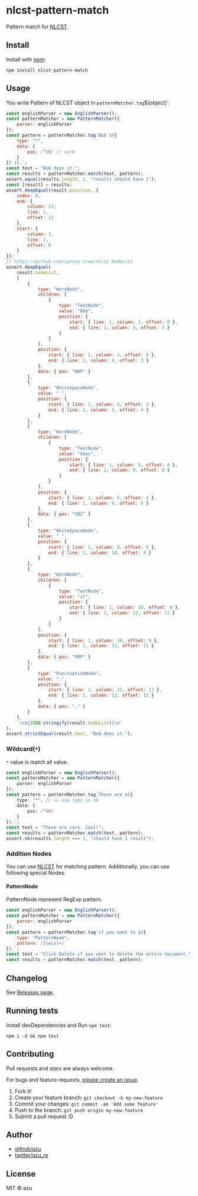 # nlcst-pattern-match

Pattern match for [NLCST](https://github.com/syntax-tree/nlcst).

## Install

Install with [npm](https://www.npmjs.com/):

    npm install nlcst-pattern-match

## Usage

You write Pattern of NLCST object in `patternMatcher.tag`${object}`. 

```js
const englishParser = new EnglishParser();
const patternMatcher = new PatternMatcher({
    parser: englishParser
});
const pattern = patternMatcher.tag`Bob ${{
    type: "*",
    data: {
        pos: /^VB/ // verb
    }
}} it.`;
const text = "Bob does it.";
const results = patternMatcher.match(text, pattern);
assert.equal(results.length, 1, "results should have 1");
const [result] = results;
assert.deepEqual(result.position, {
    index: 0,
    end: {
        column: 13,
        line: 1,
        offset: 12
    },
    start: {
        column: 1,
        line: 1,
        offset: 0
    }
});
// https://github.com/syntax-tree/nlcst NodeList
assert.deepEqual(
    result.nodeList,
    [
        {
            type: "WordNode",
            children: [
                {
                    type: "TextNode",
                    value: "Bob",
                    position: {
                        start: { line: 1, column: 1, offset: 0 },
                        end: { line: 1, column: 4, offset: 3 }
                    }
                }
            ],
            position: {
                start: { line: 1, column: 1, offset: 0 },
                end: { line: 1, column: 4, offset: 3 }
            },
            data: { pos: "NNP" }
        },
        {
            type: "WhiteSpaceNode",
            value: " ",
            position: {
                start: { line: 1, column: 4, offset: 3 },
                end: { line: 1, column: 5, offset: 4 }
            }
        },
        {
            type: "WordNode",
            children: [
                {
                    type: "TextNode",
                    value: "does",
                    position: {
                        start: { line: 1, column: 5, offset: 4 },
                        end: { line: 1, column: 9, offset: 8 }
                    }
                }
            ],
            position: {
                start: { line: 1, column: 5, offset: 4 },
                end: { line: 1, column: 9, offset: 8 }
            },
            data: { pos: "VBZ" }
        },
        {
            type: "WhiteSpaceNode",
            value: " ",
            position: {
                start: { line: 1, column: 9, offset: 8 },
                end: { line: 1, column: 10, offset: 9 }
            }
        },
        {
            type: "WordNode",
            children: [
                {
                    type: "TextNode",
                    value: "it",
                    position: {
                        start: { line: 1, column: 10, offset: 9 },
                        end: { line: 1, column: 12, offset: 11 }
                    }
                }
            ],
            position: {
                start: { line: 1, column: 10, offset: 9 },
                end: { line: 1, column: 12, offset: 11 }
            },
            data: { pos: "PRP" }
        },
        {
            type: "PunctuationNode",
            value: ".",
            position: {
                start: { line: 1, column: 12, offset: 11 },
                end: { line: 1, column: 13, offset: 12 }
            },
            data: { pos: "." }
        }
    ],
    `\n${JSON.stringify(result.nodeList)}\n`
);
assert.strictEqual(result.text, "Bob does it.");
```

### Wildcard(`*`)

`*` value is match all value.

```ts
const englishParser = new EnglishParser();
const patternMatcher = new PatternMatcher({
    parser: englishParser
});
const pattern = patternMatcher.tag`These are ${{
    type: "*", // <= any type is ok
    data: {
        pos: /^NN/
    }
}}.`;
const text = "These are cars. Cool!";
const results = patternMatcher.match(text, pattern);
assert.ok(results.length === 1, "should have 1 result");
```

### Addition Nodes

You can use [NLCST](https://github.com/syntax-tree/nlcst) for matching pattern.
Additionally, you can use following special Nodes.


#### PatternNode

PatternNode represent RegExp pattern.

```js
const englishParser = new EnglishParser();
const patternMatcher = new PatternMatcher({
    parser: englishParser
});
const pattern = patternMatcher.tag`if you want to ${{
    type: "PatternNode",
    pattern: /[\w\s]+/
}}.`;
const text = "Click Delete if you want to delete the entire document.";
const results = patternMatcher.match(text, pattern);
```


## Changelog

See [Releases page](https://github.com/azu/nlp-pattern-match/releases).

## Running tests

Install devDependencies and Run `npm test`:

    npm i -d && npm test

## Contributing

Pull requests and stars are always welcome.

For bugs and feature requests, [please create an issue](https://github.com/azu/nlp-pattern-match/issues).

1. Fork it!
2. Create your feature branch: `git checkout -b my-new-feature`
3. Commit your changes: `git commit -am 'Add some feature'`
4. Push to the branch: `git push origin my-new-feature`
5. Submit a pull request :D

## Author

- [github/azu](https://github.com/azu)
- [twitter/azu_re](https://twitter.com/azu_re)

## License

MIT © azu
